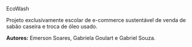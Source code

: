 EcoWash

Projeto exclusivamente escolar de e-commerce sustentável de venda de sabão caseira e troca de óleo usado.

**Autores:** Emerson Soares, Gabriela Goulart e Gabriel Souza.
